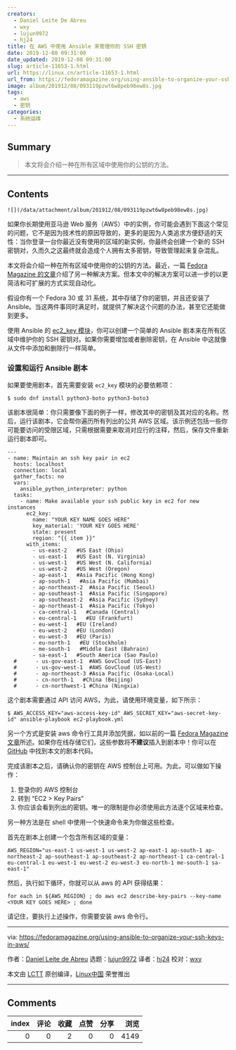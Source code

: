 ```yaml
---
creators:
  - Daniel Leite De Abreu
  - wxy
  - lujun9972
  - hj24
title: 在 AWS 中使用 Ansible 来管理你的 SSH 密钥
date: 2019-12-08 09:31:00
date_updated: 2019-12-08 09:31:00
slug: article-11653-1.html
url: https://linux.cn/article-11653-1.html
url_from: https://fedoramagazine.org/using-ansible-to-organize-your-ssh-keys-in-aws/
image: album/201912/08/093119pzwt6w8peb98ew8s.jpg
tags:
  - aws
  - 密钥
categories:
  - 系统运维
---
```


## Summary

> 本文将会介绍一种在所有区域中使用你的公钥的方法。

***

<!-- more -->

## Contents

`![](/data/attachment/album/201912/08/093119pzwt6w8peb98ew8s.jpg)`

如果你长期使用亚马逊 Web 服务（AWS）中的实例，你可能会遇到下面这个常见的问题，它不是因为技术性的原因导致的，更多的是因为人类追求方便舒适的天性：当你登录一台你最近没有使用的区域的新实例，你最终会创建一个新的 SSH 密钥对，久而久之这最终就会造成个人拥有太多密钥，导致管理起来复杂混乱。

本文将会介绍一种在所有区域中使用你的公钥的方法。最近，一篇 [Fedora Magazine 的文章](https://fedoramagazine.org/ssh-key-aws-regions/)介绍了另一种解决方案。但本文中的解决方案可以进一步的以更简洁和可扩展的方式实现自动化。

假设你有一个 Fedora 30 或 31 系统，其中存储了你的密钥，并且还安装了 Ansible。当这两件事同时满足时，就提供了解决这个问题的办法，甚至它还能做到更多。

使用 Ansible 的 [ec2\_key 模块](https://docs.ansible.com/ansible/latest/modules/ec2_key_module.html)，你可以创建一个简单的 Ansible 剧本来在所有区域中维护你的 SSH 密钥对。如果你需要增加或者删除密钥，在 Ansible 中这就像从文件中添加和删除行一样简单。

### 设置和运行 Ansible 剧本

如果要使用剧本，首先需要安装 `ec2_key` 模块的必要依赖项：

```shell
$ sudo dnf install python3-boto python3-boto3
```

该剧本很简单：你只需要像下面的例子一样，修改其中的密钥及其对应的名称。然后，运行该剧本，它会帮你遍历所有列出的公共 AWS 区域。该示例还包括一些你可能要访问的受限区域，只需根据需要来取消对应行的注释，然后，保存文件重新运行剧本即可。

```shell
---
- name: Maintain an ssh key pair in ec2
  hosts: localhost
  connection: local
  gather_facts: no
  vars:
    ansible_python_interpreter: python
  tasks:
    - name: Make available your ssh public key in ec2 for new instances
      ec2_key:
        name: "YOUR KEY NAME GOES HERE"
        key_material: 'YOUR KEY GOES HERE'
        state: present
        region: "{{ item }}"
      with_items:
        - us-east-2   #US East (Ohio)
        - us-east-1   #US East (N. Virginia)
        - us-west-1   #US West (N. California)
        - us-west-2   #US West (Oregon)
        - ap-east-1   #Asia Pacific (Hong Kong)
        - ap-south-1   #Asia Pacific (Mumbai)
        - ap-northeast-2  #Asia Pacific (Seoul)
        - ap-southeast-1  #Asia Pacific (Singapore)
        - ap-southeast-2  #Asia Pacific (Sydney)
        - ap-northeast-1  #Asia Pacific (Tokyo)
        - ca-central-1   #Canada (Central)
        - eu-central-1   #EU (Frankfurt)
        - eu-west-1   #EU (Ireland)
        - eu-west-2   #EU (London)
        - eu-west-3   #EU (Paris)
        - eu-north-1   #EU (Stockholm)
        - me-south-1   #Middle East (Bahrain)
        - sa-east-1   #South America (Sao Paulo)
  #      - us-gov-east-1  #AWS GovCloud (US-East)
  #      - us-gov-west-1  #AWS GovCloud (US-West)
  #      - ap-northeast-3 #Asia Pacific (Osaka-Local)
  #      - cn-north-1   #China (Beijing)
  #      - cn-northwest-1 #China (Ningxia)
```

这个剧本需要通过 API 访问 AWS，为此，请使用环境变量，如下所示：

```shell
$ AWS_ACCESS_KEY="aws-access-key-id" AWS_SECRET_KEY="aws-secret-key-id" ansible-playbook ec2-playbook.yml
```

另一个方式是安装 aws 命令行工具并添加凭据，如以前的一篇 [Fedora Magazine 文章](https://fedoramagazine.org/aws-tools-fedora/)所述。如果你在线存储它们，这些参数将**不建议**插入到剧本中！你可以在 [GitHub](https://github.com/dlabreu/aws) 中找到本文的剧本代码。

完成该剧本之后，请确认你的密钥在 AWS 控制台上可用。为此，可以做如下操作：

1. 登录你的 AWS 控制台
2. 转到 “EC2 > Key Pairs”
3. 你应该会看到列出的密钥。唯一的限制是你必须使用此方法逐个区域来检查。

另一种方法是在 shell 中使用一个快速命令来为你做这些检查。

首先在剧本上创建一个包含所有区域的变量：

```shell
AWS_REGION="us-east-1 us-west-1 us-west-2 ap-east-1 ap-south-1 ap-northeast-2 ap-southeast-1 ap-southeast-2 ap-northeast-1 ca-central-1 eu-central-1 eu-west-1 eu-west-2 eu-west-3 eu-north-1 me-south-1 sa-east-1"
```

然后，执行如下循环，你就可以从 aws 的 API 获得结果：

```shell
for each in ${AWS_REGION} ; do aws ec2 describe-key-pairs --key-name <YOUR KEY GOES HERE> ; done
```

请记住，要执行上述操作，你需要安装 aws 命令行。

---

via: <https://fedoramagazine.org/using-ansible-to-organize-your-ssh-keys-in-aws/>

作者：[Daniel Leite de Abreu](https://fedoramagazine.org/author/dabreu/) 选题：[lujun9972](https://github.com/lujun9972) 译者：[hj24](https://github.com/hj24) 校对：[wxy](https://github.com/wxy)

本文由 [LCTT](https://github.com/LCTT/TranslateProject) 原创编译，[Linux中国](https://linux.cn/) 荣誉推出

***

## Comments


|   index |   评论 |   收藏 |   点赞 |   分享 |   浏览 |
|--------:|-------:|-------:|-------:|-------:|-------:|
|       0 |      0 |      2 |      0 |      0 |   4149 |
